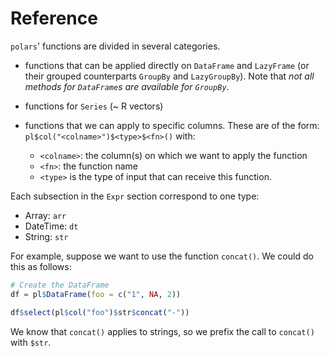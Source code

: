 # Reference

`polars`' functions are divided in several categories.

- functions that can be applied directly on `DataFrame` and `LazyFrame` (or
  their grouped counterparts `GroupBy` and `LazyGroupBy`). Note that *not all
  methods for `DataFrame`s are available for `GroupBy`*.
  
- functions for `Series` (~ R vectors)

- functions that we can apply to specific columns. These are of the form: `pl$col("<colname>")$<type>$<fn>()` with:

  - `<colname>`: the column(s) on which we want to apply the function
  - `<fn>`: the function name
  - `<type>` is the type of input that can receive this function.
  
Each subsection in the `Expr` section correspond to one type:

* Array: `arr`
* DateTime: `dt`
* String: `str`

For example, suppose we want to use the function `concat()`. We could do this as
follows:

```r
# Create the DataFrame
df = pl$DataFrame(foo = c("1", NA, 2))

df$select(pl$col("foo")$str$concat("-"))
```

We know that `concat()` applies to strings, so we prefix the call to `concat()`
with `$str`.
